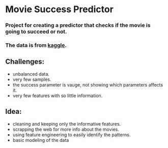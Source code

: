 # Movie Success Predictor
 ### Project for creating a predictor that checks if the movie is going to succeed or not.
 ### The data is from [kaggle](https://kaggle.com/therealsampat/predict-movie-success-rate).
 ## Challenges:
  - unbalanced data.
  - very few samples.
  - the success parameter is vauge, not showing which parameters affects it.
  - very few features with so little information.
 ## Idea:
  - cleaning and keeping only the informative features.
  - scrapping the web for more info about the movies.
  - using feature engineering to easily identify the patterns.
  - basic modeling of the data
